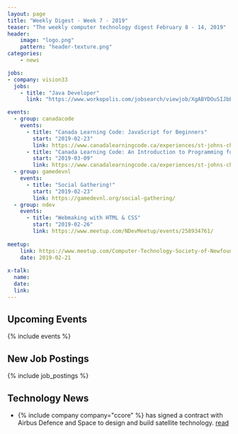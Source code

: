 ```yaml
---
layout: page
title: "Weekly Digest - Week 7 - 2019"
teaser: "The weekly computer technology digest February 8 - 14, 2019"
header:
    image: "logo.png"
    pattern: "header-texture.png"
categories:
    - news

jobs:
- company: vision33
  jobs:
    - title: "Java Developer"
      link: "https://www.workopolis.com/jobsearch/viewjob/XgABYDOuSIJbBwTC6BO7wte5oJXfgQk2j5gzhgKxpEbCg6cYQx5Ttg"

events:
  - group: canadacode
    events:
      - title: "Canada Learning Code: JavaScript for Beginners"
        start: "2019-02-23"
        link: https://www.canadalearningcode.ca/experiences/st-johns-chapter-ladies-learning-code-javascript-for-beginners-an-introduction-to-the-fundamentals-of-web-programming/
      - title: "Canada Learning Code: An Introduction to Programming for the Classroom"
        start: "2019-03-09"
        link: https://www.canadalearningcode.ca/experiences/st-johns-chapter-teachers-learning-code-an-introduction-to-programming-for-the-classroom/
  - group: gamedevnl
    events:
      - title: "Social Gathering!"
        start: "2019-02-23"
        link: https://gamedevnl.org/social-gathering/
  - group: ndev
    events:
      - title: "Webmaking with HTML & CSS"
        start: "2019-02-26"
        link: https://www.meetup.com/NDevMeetup/events/258934761/
 
meetup:
    link: https://www.meetup.com/Computer-Technology-Society-of-Newfoundland-and-Labrador/events/rpdzmpyzdbcc/
    date: 2019-02-21
  
x-talk:
  name:
  date: 
  link: 
---
```


## Upcoming Events
{% include events %}

## New Job Postings
{% include job_postings %}

## Technology News

* {% include company company="ccore" %} has signed a contract with Airbus Defence and Space to design and build satellite technology. [read](https://vocm.com/news/c-core-partners-with-airbus-to-build-satellite-technology-for-biomass-mission/)
